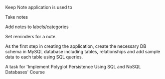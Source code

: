 Keep Note application is used to

Take notes

Add notes to labels/categories

Set reminders for a note.

As the first step in creating the application, create the necessary DB schema in MySQL database including tables, relationships and add sample data to each table using SQL queries. 

A task for 'Implement Polyglot Persistence Using SQL and NoSQL Databases' Course
